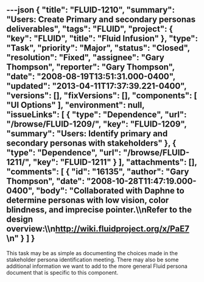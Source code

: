 ---json
{
  "title": "FLUID-1210",
  "summary": "Users:  Create Primary and secondary personas deliverables",
  "tags": "FLUID",
  "project": {
    "key": "FLUID",
    "title": "Fluid Infusion"
  },
  "type": "Task",
  "priority": "Major",
  "status": "Closed",
  "resolution": "Fixed",
  "assignee": "Gary Thompson",
  "reporter": "Gary Thompson",
  "date": "2008-08-19T13:51:31.000-0400",
  "updated": "2013-04-11T17:37:39.221-0400",
  "versions": [],
  "fixVersions": [],
  "components": [
    "UI Options"
  ],
  "environment": null,
  "issueLinks": [
    {
      "type": "Dependence",
      "url": "/browse/FLUID-1209/",
      "key": "FLUID-1209",
      "summary": "Users:  Identify primary and secondary personas with stakeholders"
    },
    {
      "type": "Dependence",
      "url": "/browse/FLUID-1211/",
      "key": "FLUID-1211"
    }
  ],
  "attachments": [],
  "comments": [
    {
      "id": "16135",
      "author": "Gary Thompson",
      "date": "2008-10-28T11:47:19.000-0400",
      "body": "Collaborated with Daphne to determine personas with low vision, color blindness, and imprecise pointer.\\\nRefer to the design overview:\\\n<http://wiki.fluidproject.org/x/PaE7>&#x20;\n"
    }
  ]
}
---
This task may be as simple as documenting the choices made in the stakeholder persona identification meeting.  There may also be some additional information we want to add to the more general Fluid persona document that is specific to this component.

        